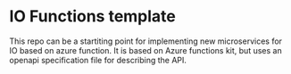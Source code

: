 # IO Functions template

This repo can be a startiting point for implementing new microservices for IO based on azure function. It is based on Azure functions kit, but uses an openapi specification file for describing the API. 

# 
